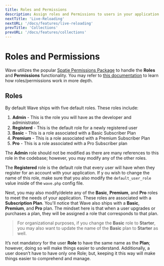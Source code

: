 ```yaml
---
title: Roles and Permissions
description: Assign roles and Permissions to users in your application
nextTitle: 'Live-Reloading'
nextURL: '/docs/features/live-reloading'
prevTitle: 'Collections'
prevURL: '/docs/features/collections'
---
```


# Roles and Permissions

Wave utilizes the popular <a href="https://github.com/spatie/laravel-permission" target="_blank" class="underline">Spatie Permissions Package</a> to handle the **Roles** and **Permissions** functionality. You may refer to <a href="https://spatie.be/docs/laravel-permission" target="_blank" class="underline">this documentation</a> to learn how roles/permissions work in more depth.

## Roles

By default Wave ships with five default roles. These roles include:

1. **Admin** - This is the role you will have as the developer and administrator.
2. **Registerd** - This is the default role for a newly registered user
3. **Basic** - This is a role associated with a Basic Subscriber Plan
4. **Premium** - This is a role associated with a Premium Subscriber Plan
5. **Pro** - This is a role associated with a Pro Subscriber plan

The **Admin** role should not be modified as there are many references to this role in the codebase; however, you may modify any of the other roles.

The **Registered** role is the default role that every user will have when they register for an account with your application. If y ou wish to change the name of this role, make sure that you also modify the `default_user_role` value inside of the `wave.php` config file.

Next, you may also modify/delete any of the **Basic**, **Premium**, and **Pro** roles to meet the needs of your application. These roles are associated with a **Subscription Plan**. You'll notice that Wave also ships with a **Basic**, **Premium**, and **Pro** plan. The mindset here is that when a user upgrades or purchases a plan, they will be assigned a role that corresponds to that plan. 

> For organizational purposes, if you change the **Basic** role to **Starter**, you may also want to update the name of the **Basic** plan to **Starter** as well.

It’s not mandatory for the user **Role** to have the same name as the **Plan**; however, doing so will make things easier to understand. Additionally, a user doesn’t have to have only one Role; but, keeping it this way will make things easier to comprehend and manage.

